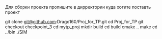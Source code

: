 Для сборки проекта пропишите в дирректории куда хотите поставть проект

git clone git@github.com:Drago160/Proj_for_TP.git
cd Proj_for_TP
git checkout checkpoint_3
cd mytp_proj
mkdir build
cd build
cmake ..
make
cd ../bin
./SIM
